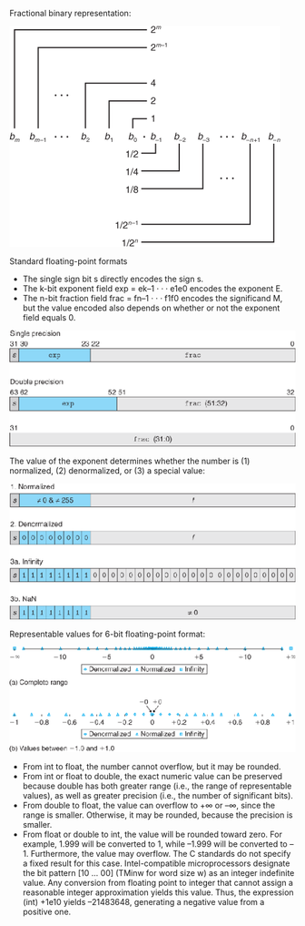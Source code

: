 Fractional binary representation:

![](a.png)

Standard floating-point formats

 - The single sign bit s directly encodes the sign s.
 - The k-bit exponent field exp = ek–1 · · · e1e0 encodes the exponent E.
 - The n-bit fraction field frac = fn–1 · · · f1f0 encodes the significand M, but the value encoded also depends on whether or not the exponent field equals 0.

![](b.png)


The value of the exponent determines whether the number is (1) normalized, (2) denormalized, or (3) a special value:

![](c.png)

Representable values for 6-bit floating-point format:

![](d.png)

 - From int to float, the number cannot overflow, but it may be rounded.
 - From int or float to double, the exact numeric value can be preserved because double has both greater range (i.e., the range of representable values), as well as greater precision (i.e., the number of significant bits).
 - From double to float, the value can overflow to +∞ or –∞, since the range is smaller. Otherwise, it may be rounded, because the precision is smaller.
 - From float or double to int, the value will be rounded toward zero. For example, 1.999 will be converted to 1, while –1.999 will be converted to –1. Furthermore, the value may overflow. The C standards do not specify a fixed result for this case. Intel-compatible microprocessors designate the bit pattern [10 ... 00] (TMinw for word size w) as an integer indefinite value. Any conversion from floating point to integer that cannot assign a reasonable integer approximation yields this value. Thus, the expression (int) +1e10 yields –21483648, generating a negative value from a positive one.


